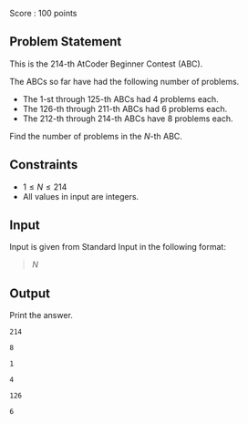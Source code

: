 Score : $100$ points

## Problem Statement

This is the $214$-th AtCoder Beginner Contest (ABC).

The ABCs so far have had the following number of problems.

- The $1$-st through $125$-th ABCs had $4$ problems each.
- The $126$-th through $211$-th ABCs had $6$ problems each.
- The $212$-th through $214$-th ABCs have $8$ problems each.

Find the number of problems in the $N$-th ABC.

## Constraints

- $1 \leq N \leq 214$
- All values in input are integers.

## Input

Input is given from Standard Input in the following format:

> $N$

## Output

Print the answer.

```input1
214
```

```output1
8
```

```input2
1
```

```output2
4
```

```input3
126
```

```output3
6
```